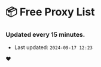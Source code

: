 # :package: Free Proxy List
### Updated every 15 minutes.

- Last updated: `2024-09-17 12:23`

:heart:
